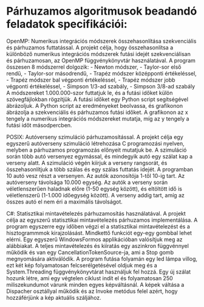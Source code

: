 # Párhuzamos algoritmusok beadandó feladatok specifikációi:
OpenMP: Numerikus integrációs módszerek összehasonlítása szekvenciális és párhuzamos futtatással.
        A projekt célja, hogy összehasonlítsa a különböző numerikus integrációs módszerek futási idejét szekvenciálisan és párhuzamosan, az OpenMP függvénykönyvtár
        használatával. A program összesen 8 módszerrel dolgozik:
        - Newton módszer,
        - Taylor-sor első rendű,
        - Taylor-sor másodrendű,
        - Trapéz módszer középponti értékeléssel,
        - Trapéz módszer bal végponti értékeléssel,
        - Trapéz módszer jobb végponti értékeléssel,
        - Simpson 1/3-ad szabály,
        - Simpson 3/8-ad szabály
        A módszereket 1.000.000-szor futtatjuk le, és a futási időket külön szövegfájlokban rögzítjük. A futási időket egy Python script segítségével ábrázoljuk. A Python
        script az eredményeket beolvassa, és grafikonon ábrázolja a szekvenciális és párhuzamos futási időket. A grafikonon az x tengely a numerikus integrációs
        módszereket mutatja, míg az y tengely a futási időt másodpercben.

POSIX: Autóverseny szimuláció párhuzamosítással.
       A projekt célja egy egyszerű autóverseny szimuláció létrehozása C programozási nyelven, melyben a párhuzamos programozás előnyeit mutatjuk be. A szimuláció során
       több autó versenyez egymással, és mindegyik autó egy szálat kap a verseny alatt. A szimuláció végén kiírjuk a verseny rangsorát, és összehasonlítjuk a több szálas
       és egy szálas futtatás idejét. A programban 10 autó vesz részt a versenyen. Az autók azonosítója 1-től 10-ig tart. Az autóverseny távolsága 10.000 egység. Az
       autók a verseny során véletlenszerűen haladnak előre (1-50 egység között), és eltöltött idő is véletlenszerű (1-1.000 időegység között). A verseny addig tart, amíg
       az összes autó el nem éri a maximális távolságot.

C#: Statisztikai mintavételezés párhuzamosítás használatával.
    A projekt célja az egyszerű statisztikai mintavételezés párhuzamos implementálása. A program egyszerre egy időben végzi el a statisztikai mintavételezést és a
    hisztogrammmok kirajzolásást. Mindkettő funkciót egy-egy gombbal lehet elérni. Egy egyszerű WindowsFormos applikációban valósítjuk meg az alábbiakat. A teljes mintavételezés és kiíratás egy aszinkron függvénnyel működik és van egy
    CancellationTokenSource-ja, ami a Stop gomb megnyomására aktiválódik. A program futása folyamán egy led lámpa villog, ezt két kép folyamatosan felcserélgetésével
    oldjuk meg és a System.Threading függvénykönyvtárat használjuk fel hozzá. Egy új szálat hozunk létre, ami egy végtelen ciklust indít el és folyamatosan 250
    miliszekundumot várunk minden egyes képváltásnál. A képek váltása a Dispacher osztállyal működik és az Invoke metódus felel azért, hogy hozzáférjünk a kép aktuális
    száljához.
